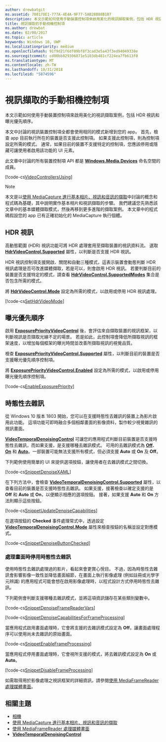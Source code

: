 ```yaml
---
author: drewbatgit
ms.assetid: 708170E1-777A-4E4A-9F77-5AB28B88B107
description: 本文示範如何使用手動裝置控制項來啟用美化的視訊擷取案例，包括 HDR 視訊和曝光優先順序。
title: 視訊擷取的手動相機控制項
ms.author: drewbat
ms.date: 02/08/2017
ms.topic: article
keywords: Windows 10, UWP
ms.localizationpriority: medium
ms.openlocfilehash: 91f9d21f6df09bf8f3cad3e5a43f3ed94049338e
ms.sourcegitcommit: cd00bb829306871e5103db481cf224ea7fb613f0
ms.translationtype: MT
ms.contentlocale: zh-TW
ms.lasthandoff: 10/31/2018
ms.locfileid: "5874596"
---
```

# <a name="manual-camera-controls-for-video-capture"></a>視訊擷取的手動相機控制項



本文示範如何使用手動裝置控制項來啟用美化的視訊擷取案例，包括 HDR 視訊和曝光優先順序。

本文中討論的視訊裝置控制項全都會使用相同的模式新增到您的 app。 首先，檢查 app 目前執行所在的裝置是否支援此控制項。 如果支援此控制項，則為控制項設定所需的模式。 通常，如果目前的裝置不支援特定的控制項，您應該停用或隱藏可讓使用者啟用該功能的 UI 元素。

此文章中討論的所有裝置控制項 API 都是 [**Windows.Media.Devices**](https://msdn.microsoft.com/library/windows/apps/br206902) 命名空間的成員。

[!code-cs[VideoControllersUsing](./code/BasicMediaCaptureWin10/cs/MainPage.xaml.cs#SnippetVideoControllersUsing)]

> [!NOTE] 
> 本文是以[使用 MediaCapture 進行基本相片、視訊和音訊的擷取](basic-photo-video-and-audio-capture-with-MediaCapture.md)中討論的概念和程式碼為基礎，其中說明實作基本相片和視訊擷取的步驟。 我們建議您先熟悉該文章中的基本媒體擷取模式，然後再移到更多進階的擷取案例。 本文章中的程式碼假設您的 app 已有正確初始化的 MediaCapture 執行個體。

## <a name="hdr-video"></a>HDR 視訊

高動態範圍 (HDR) 視訊功能可將 HDR 處理套用至擷取裝置的視訊資料流。 選取 [**HdrVideoControl.Supported**](https://msdn.microsoft.com/library/windows/apps/dn926682) 屬性，以判斷是否支援 HDR 視訊。

HDR 視訊控制項支援開啟、關閉和自動三種模式，這表示裝置會動態判斷 HDR 視訊處理是否可改進媒體擷取，若是可以，則會啟用 HDR 視訊。 若要判斷目前的裝置是否支援特定的模式，請查看 [**HdrVideoControl.SupportedModes**](https://msdn.microsoft.com/library/windows/apps/dn926683) 集合是否包含所需的模式。

將 [**HdrVideoControl.Mode**](https://msdn.microsoft.com/library/windows/apps/dn926681) 設定為所需的模式，以啟用或停用 HDR 視訊處理。

[!code-cs[SetHdrVideoMode](./code/BasicMediaCaptureWin10/cs/MainPage.xaml.cs#SnippetSetHdrVideoMode)]

## <a name="exposure-priority"></a>曝光優先順序

啟用 [**ExposurePriorityVideoControl**](https://msdn.microsoft.com/library/windows/apps/dn926644) 後，會評估來自擷取裝置的視訊框架，以判斷視訊是否擷取光線不足的場景。 若是如此，此控制項會降低所擷取視訊的框架速度，以增加每個框架的曝光時間並改善所擷取視訊的視覺品質。

檢查 [**ExposurePriorityVideoControl.Supported**](https://msdn.microsoft.com/library/windows/apps/dn926647) 屬性，以判斷目前的裝置是否支援曝光優先順序控制項。

將 [**ExposurePriorityVideoControl.Enabled**](https://msdn.microsoft.com/library/windows/apps/dn926646) 設定為所需的模式，以啟用或停用曝光優先順序控制項。

[!code-cs[EnableExposurePriority](./code/BasicMediaCaptureWin10/cs/MainPage.xaml.cs#SnippetEnableExposurePriority)]

## <a name="temporal-denoising"></a>時態性去雜訊
從 Windows 10 版本 1803 開始，您可以在支援時態性去雜訊的裝置上為影片啟用此功能。 這項功能可即時融合多個相鄰畫面的影像資料，製作較少視覺雜訊的視訊畫面。

[**VideoTemporalDenoisingControl**](https://docs.microsoft.com/uwp/api/windows.media.devices.videotemporaldenoisingcontrol) 可讓您的應用程式判斷目前裝置是否支援時態性去雜訊，而如果支援，是支援哪種去雜訊模式。 可用的去雜訊模式為 [**Off**](https://docs.microsoft.com/uwp/api/windows.media.devices.videotemporaldenoisingmode)、[**On**](https://docs.microsoft.com/uwp/api/windows.media.devices.videotemporaldenoisingmode) 和 [**Auto**](https://docs.microsoft.com/uwp/api/windows.media.devices.videotemporaldenoisingmode)。一部裝置可能無法支援所有模式，但必須支援 **Auto** 或 **On** 及 **Off**。

下列範例使用簡單的 UI 來提供選項按鈕，讓使用者在去雜訊模式之間切換。

[!code-cs[SnippetDenoiseXAML](./code/BasicMediaCaptureWin10/cs/MainPage.xaml#SnippetDenoiseXAML)]

在下列方法中，會檢查 [**VideoTemporalDenoisingControl.Supported**](https://docs.microsoft.com/uwp/api/windows.media.devices.videotemporaldenoisingcontrol.supported) 屬性，以查看目前的裝置是否支援時態性去雜訊。 如果支援，接著檢查以確定支援的是 **Off** 和 **Auto** 或 **On**，以便顯示相應的選項按鈕。 接著，如果支援 **Auto** 和 **On** 方法則顯示這些按鈕。

[!code-cs[SnippetUpdateDenoiseCapabilities](./code/BasicMediaCaptureWin10/cs/MainPage.ManualControls.xaml.cs#SnippetUpdateDenoiseCapabilities)]

在選項按鈕的 **Checked** 事件處理常式中，透過設定 [**VideoTemporalDenoisingControl.Mode**](https://docs.microsoft.com/uwp/api/windows.media.devices.videotemporaldenoisingcontrol.mode) 屬性來檢查按鈕的名稱並設定對應模式。

[!code-cs[SnippetDenoiseButtonChecked](./code/BasicMediaCaptureWin10/cs/MainPage.ManualControls.xaml.cs#SnippetDenoiseButtonChecked)]

### <a name="disabling-temporal-denoising-while-processing-frames"></a>處理畫面時停用時態性去雜訊
使用時態性去雜訊處理過的影片，看起來會更賞心悅目。 不過，因為時態性去雜訊會影響影像一致性並降低畫面細節，在畫面上執行影像處理 (例如註冊或光學字元辨識) 的應用程式可能會想在啟用影像處理時，以程式設計方式停用時態性去雜訊。

下列範例會判斷支援哪種去雜訊模式，並將這項資訊儲存在某些類別變數中。

[!code-cs[SnippetDenoiseFrameReaderVars](./code/BasicMediaCaptureWin10/cs/MainPage.ManualControls.xaml.cs#SnippetDenoiseFrameReaderVars)]

[!code-cs[SnippetDenoiseCapabilitiesForFrameProcessing](./code/BasicMediaCaptureWin10/cs/MainPage.ManualControls.xaml.cs#SnippetDenoiseCapabilitiesForFrameProcessing)]

當應用程式啟用畫面處理時，它會將支援的去雜訊模式設定為 **Off**，讓畫面處理程序可以使用尚未去雜訊的原始畫面。

[!code-cs[SnippetEnableFrameProcessing](./code/BasicMediaCaptureWin10/cs/MainPage.ManualControls.xaml.cs#SnippetEnableFrameProcessing)]

當應用程式停用畫面處理時，它會視所支援的模式，將去雜訊模式設定為 **On** 或 **Auto**。

[!code-cs[SnippetDisableFrameProcessing](./code/BasicMediaCaptureWin10/cs/MainPage.ManualControls.xaml.cs#SnippetDisableFrameProcessing)]

如需取得用於影像處理之視訊框架的詳細資訊，請參閱[使用 MediaFrameReader 處理媒體畫面](process-media-frames-with-mediaframereader.md)。

## <a name="related-topics"></a>相關主題

* [相機](camera.md)
* [使用 MediaCapture 進行基本相片、視訊和音訊的擷取](basic-photo-video-and-audio-capture-with-MediaCapture.md)
* [使用 MediaFrameReader 處理媒體畫面](process-media-frames-with-mediaframereader.md)
*  [**VideoTemporalDenoisingControl**](https://docs.microsoft.com/uwp/api/windows.media.devices.videotemporaldenoisingcontrol)
 




